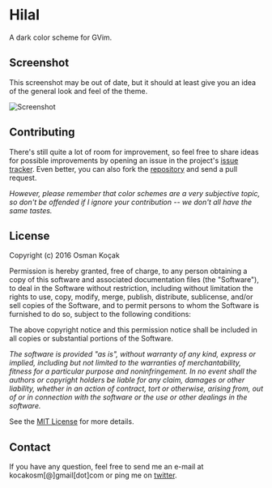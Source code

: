 Hilal
=====

A dark color scheme for GVim.


Screenshot
----------

This screenshot may be out of date, but it should at least give you an idea of
the general look and feel of the theme.

![Screenshot][1]


Contributing
------------

There's still quite a lot of room for improvement, so feel free to share ideas
for possible improvements by opening an issue in the project's [issue tracker][2].
Even better, you can also fork the [repository][3] and send a pull request.

_However, please remember that color schemes are a very subjective topic, so
don't be offended if I ignore your contribution -- we don't all have the same
tastes._


License
-------

Copyright (c) 2016 Osman Koçak

Permission is hereby granted, free of charge, to any person obtaining a copy of
this software and associated documentation files (the "Software"), to deal in
the Software without restriction, including without limitation the rights to
use, copy, modify, merge, publish, distribute, sublicense, and/or sell copies of
the Software, and to permit persons to whom the Software is furnished to do so,
subject to the following conditions:

The above copyright notice and this permission notice shall be included in all
copies or substantial portions of the Software.

_The software is provided "as is", without warranty of any kind, express or
implied, including but not limited to the warranties of merchantability,
fitness for a particular purpose and noninfringement. In no event shall the
authors or copyright holders be liable for any claim, damages or other
liability, whether in an action of contract, tort or otherwise, arising from,
out of or in connection with the software or the use or other dealings in the
software._

See the [MIT License][4] for more details.


Contact
-------

If you have any question, feel free to send me an e-mail at kocakosm[@]gmail[dot]com
or ping me on [twitter][5].


 [1]: https://raw.githubusercontent.com/kocakosm/hilal/master/screenshot.png
 [2]: https://bitbucket.org/kocakosm/hilal/issues?status=new&status=open
 [3]: https://bitbucket.org/kocakosm/hilal
 [4]: https://opensource.org/licenses/MIT
 [5]: https://twitter.com/kocakosm
